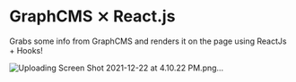 # GraphCMS ⨯ React.js

Grabs some info from GraphCMS and renders it on the page using ReactJs + Hooks!


![Uploading Screen Shot 2021-12-22 at 4.10.22 PM.png…]()
